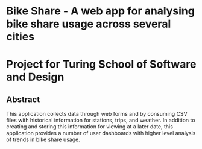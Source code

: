 # Bike Share - A web app for analysing bike share usage across several cities

# Project for Turing School of Software and Design

## Abstract

This application collects data through web forms and by consuming CSV files with historical information for stations, trips, and weather. In addition to creating and storing this information for viewing at a later date, this application provides a number of user dashboards with higher level analysis of trends in bike share usage.

